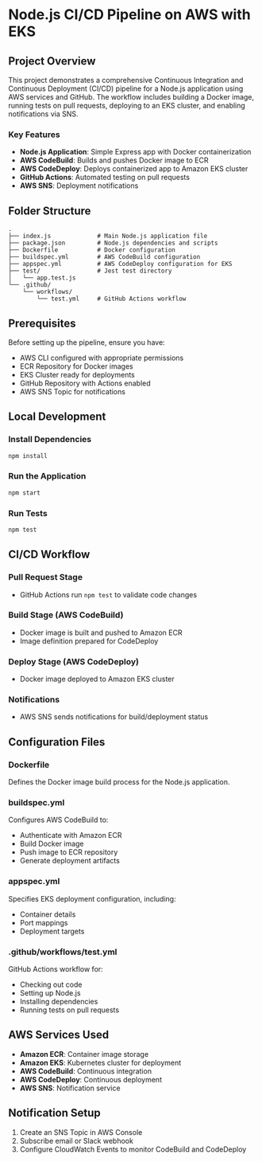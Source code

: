 # Node.js CI/CD Pipeline on AWS with EKS

## Project Overview

This project demonstrates a comprehensive Continuous Integration and Continuous Deployment (CI/CD) pipeline for a Node.js application using AWS services and GitHub. The workflow includes building a Docker image, running tests on pull requests, deploying to an EKS cluster, and enabling notifications via SNS.

### Key Features

- **Node.js Application**: Simple Express app with Docker containerization
- **AWS CodeBuild**: Builds and pushes Docker image to ECR
- **AWS CodeDeploy**: Deploys containerized app to Amazon EKS cluster
- **GitHub Actions**: Automated testing on pull requests
- **AWS SNS**: Deployment notifications

## Folder Structure

```
.
├── index.js             # Main Node.js application file
├── package.json         # Node.js dependencies and scripts
├── Dockerfile           # Docker configuration
├── buildspec.yml        # AWS CodeBuild configuration
├── appspec.yml          # AWS CodeDeploy configuration for EKS
├── test/                # Jest test directory
│   └── app.test.js
└── .github/
    └── workflows/
        └── test.yml     # GitHub Actions workflow
```

## Prerequisites

Before setting up the pipeline, ensure you have:

- AWS CLI configured with appropriate permissions
- ECR Repository for Docker images
- EKS Cluster ready for deployments
- GitHub Repository with Actions enabled
- AWS SNS Topic for notifications

## Local Development

### Install Dependencies

```bash
npm install
```

### Run the Application

```bash
npm start
```

### Run Tests

```bash
npm test
```

## CI/CD Workflow

### Pull Request Stage
- GitHub Actions run `npm test` to validate code changes

### Build Stage (AWS CodeBuild)
- Docker image is built and pushed to Amazon ECR
- Image definition prepared for CodeDeploy

### Deploy Stage (AWS CodeDeploy)
- Docker image deployed to Amazon EKS cluster

### Notifications
- AWS SNS sends notifications for build/deployment status

## Configuration Files

### Dockerfile
Defines the Docker image build process for the Node.js application.

### buildspec.yml
Configures AWS CodeBuild to:
- Authenticate with Amazon ECR
- Build Docker image
- Push image to ECR repository
- Generate deployment artifacts

### appspec.yml
Specifies EKS deployment configuration, including:
- Container details
- Port mappings
- Deployment targets

### .github/workflows/test.yml
GitHub Actions workflow for:
- Checking out code
- Setting up Node.js
- Installing dependencies
- Running tests on pull requests

## AWS Services Used

- **Amazon ECR**: Container image storage
- **Amazon EKS**: Kubernetes cluster for deployment
- **AWS CodeBuild**: Continuous integration
- **AWS CodeDeploy**: Continuous deployment
- **AWS SNS**: Notification service

## Notification Setup

1. Create an SNS Topic in AWS Console
2. Subscribe email or Slack webhook
3. Configure CloudWatch Events to monitor CodeBuild and CodeDeploy

